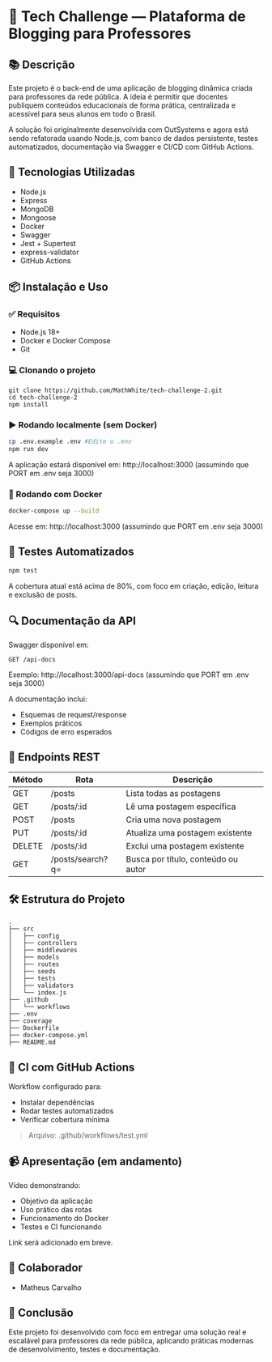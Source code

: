# 📝 Tech Challenge — Plataforma de Blogging para Professores

## 📚 Descrição

Este projeto é o back-end de uma aplicação de blogging dinâmica criada para professores da rede pública. A ideia é permitir que docentes publiquem conteúdos educacionais de forma prática, centralizada e acessível para seus alunos em todo o Brasil.

A solução foi originalmente desenvolvida com OutSystems e agora está sendo refatorada usando Node.js, com banco de dados persistente, testes automatizados, documentação via Swagger e CI/CD com GitHub Actions.

## 🚀 Tecnologias Utilizadas

- Node.js
- Express
- MongoDB
- Mongoose
- Docker
- Swagger
- Jest + Supertest
- express-validator
- GitHub Actions

## 📦 Instalação e Uso

### ✅ Requisitos

- Node.js 18+
- Docker e Docker Compose
- Git

### 💻 Clonando o projeto

```
git clone https://github.com/MathWhite/tech-challenge-2.git
cd tech-challenge-2
npm install
```

### ▶️ Rodando localmente (sem Docker)

```bash
cp .env.example .env #Edite o .env
npm run dev
```

A aplicação estará disponível em: http://localhost:3000 (assumindo que PORT em .env seja 3000)

### 🐳 Rodando com Docker

```bash
docker-compose up --build
```
Acesse em: http://localhost:3000 (assumindo que PORT em .env seja 3000)


## 🧪 Testes Automatizados

```bash
npm test
```

A cobertura atual está acima de 80%, com foco em criação, edição, leitura e exclusão de posts.

## 🔍 Documentação da API

Swagger disponível em:

```
GET /api-docs
```

Exemplo: http://localhost:3000/api-docs (assumindo que PORT em .env seja 3000)

A documentação inclui:
- Esquemas de request/response
- Exemplos práticos
- Códigos de erro esperados

## 📂 Endpoints REST

| Método | Rota               | Descrição                           |
|--------|--------------------|-------------------------------------|
| GET    | /posts             | Lista todas as postagens            |
| GET    | /posts/:id         | Lê uma postagem específica          |
| POST   | /posts             | Cria uma nova postagem              |
| PUT    | /posts/:id         | Atualiza uma postagem existente     |
| DELETE | /posts/:id         | Exclui uma postagem existente       |
| GET    | /posts/search?q=   | Busca por título, conteúdo ou autor |

## 🛠️ Estrutura do Projeto

```
.
├── src
│   ├── config
│   ├── controllers
│   ├── middlewares
│   ├── models
│   ├── routes
│   ├── seeds
│   ├── tests
│   ├── validators
│   └── index.js
├── .github
│   └── workflows
├── .env
├── coverage
├── Dockerfile
├── docker-compose.yml
├── README.md
```

## 🧪 CI com GitHub Actions

Workflow configurado para:
- Instalar dependências
- Rodar testes automatizados
- Verificar cobertura mínima

> Arquivo: .github/workflows/test.yml

## 📹 Apresentação (em andamento)

Vídeo demonstrando:
- Objetivo da aplicação
- Uso prático das rotas
- Funcionamento do Docker
- Testes e CI funcionando

Link será adicionado em breve.

## 🤝 Colaborador

- Matheus Carvalho

## 🏁 Conclusão

Este projeto foi desenvolvido com foco em entregar uma solução real e escalável para professores da rede pública, aplicando práticas modernas de desenvolvimento, testes e documentação.
